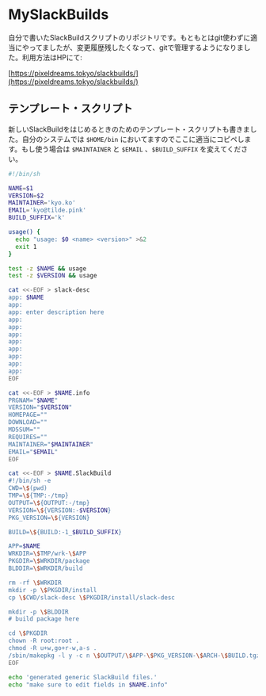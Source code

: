 # MySlackBuilds

自分で書いたSlackBuildスクリプトのリポジトリです。もともとはgit使わずに適当にやってましたが、変更履歴残したくなって、gitで管理するようになりました。利用方法はHPにて: 

[https://pixeldreams.tokyo/slackbuilds/](https://pixeldreams.tokyo/slackbuilds/)
## テンプレート・スクリプト

新しいSlackBuildをはじめるときのためのテンプレート・スクリプトも書きました。自分のシステムでは `$HOME/bin` においてますのでここに適当にコピペします。もし使う場合は `$MAINTAINER` と `$EMAIL` 、`$BUILD_SUFFIX` を変えてください。

```sh
#!/bin/sh

NAME=$1
VERSION=$2
MAINTAINER='kyo.ko'
EMAIL='kyo@tilde.pink'
BUILD_SUFFIX='k'

usage() {
  echo "usage: $0 <name> <version>" >&2
  exit 1
}

test -z $NAME && usage
test -z $VERSION && usage

cat <<-EOF > slack-desc
app: $NAME
app:
app: enter description here
app:
app:
app:
app:
app:
app:
app:
app:
EOF

cat <<-EOF > $NAME.info
PRGNAM="$NAME"
VERSION="$VERSION"
HOMEPAGE=""
DOWNLOAD=""
MD5SUM=""
REQUIRES=""
MAINTAINER="$MAINTAINER"
EMAIL="$EMAIL"
EOF

cat <<-EOF > $NAME.SlackBuild
#!/bin/sh -e
CWD=\$(pwd)
TMP=\${TMP:-/tmp}
OUTPUT=\${OUTPUT:-/tmp}
VERSION=\${VERSION:-$VERSION}
PKG_VERSION=\${VERSION}

BUILD=\${BUILD:-1_$BUILD_SUFFIX}

APP=$NAME
WRKDIR=\$TMP/wrk-\$APP
PKGDIR=\$WRKDIR/package
BLDDIR=\$WRKDIR/build

rm -rf \$WRKDIR
mkdir -p \$PKGDIR/install
cp \$CWD/slack-desc \$PKGDIR/install/slack-desc

mkdir -p \$BLDDIR
# build package here

cd \$PKGDIR
chown -R root:root .
chmod -R u+w,go+r-w,a-s .
/sbin/makepkg -l y -c n \$OUTPUT/\$APP-\$PKG_VERSION-\$ARCH-\$BUILD.tgz
EOF

echo 'generated generic SlackBuild files.'
echo "make sure to edit fields in $NAME.info"
```

